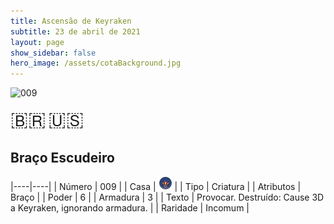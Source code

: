 ```yaml
---
title: Ascensão de Keyraken
subtitle: 23 de abril de 2021
layout: page
show_sidebar: false
hero_image: /assets/cotaBackground.jpg
---
```


![009](https://cards-keyforge.s3.eu-north-1.amazonaws.com/media/pt/rotk/009.png)

<span title="Português" style="font-size: 32px;cursor: pointer;" onclick="javascript:document.querySelector('img[alt=\'009\']').src=document.querySelector('img[alt=\'009\']').src.replace(/media\/[^/]+/, 'media/pt')">🇧🇷</span>
<span title="English" style="font-size: 32px;cursor: pointer;" onclick="javascript:document.querySelector('img[alt=\'009\']').src=document.querySelector('img[alt=\'009\']').src.replace(/media\/[^/]+/, 'media/en')">🇺🇸</span>

## Braço Escudeiro

|----|----|
| Número | 009 |
| Casa | ![Keyraken](https://raw.githubusercontent.com/cardsofkeyforge/cardsofkeyforge.github.io/master/rotk/keyraken.png "Keyraken") |
| Tipo | Criatura |
| Atributos | Braço |
| Poder | 6 |
| Armadura | 3 |
| Texto | Provocar. Destruído: Cause 3D a Keyraken, ignorando armadura. |
| Raridade | Incomum |
